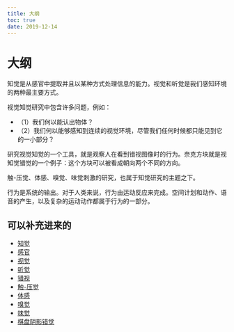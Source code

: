 ```yaml
---
title: 大纲
toc: true
date: 2019-12-14
---
```

# 大纲

知觉是从感官中提取并且以某种方式处理信息的能力。视觉和听觉是我们感知环境的两种最主要方式。

视觉知觉研究中包含许多问题，例如：

- （1）我们何以能认出物体？
- （2）我们何以能够感知到连续的视觉环境，尽管我们任何时候都只能见到它的一小部分？

研究视觉知觉的一个工具，就是观察人在看到错视图像时的行为。奈克方块就是视知觉错觉的一个例子：这个方块可以被看成朝向两个不同的方向。

触-压觉、体感、嗅觉、味觉刺激的研究，也属于知觉研究的主题之下。

行为是系统的输出。对于人类来说，行为由运动反应来完成。空间计划和动作、语音的产生，以及复杂的运动动作都属于行为的一部分。



## 可以补充进来的

- [知觉](https://zh.wikipedia.org/wiki/知觉)
- [感官](https://zh.wikipedia.org/wiki/感官)
- [视觉](https://zh.wikipedia.org/wiki/视觉)
- [听觉](https://zh.wikipedia.org/wiki/听觉)
- [错视](https://zh.wikipedia.org/wiki/错视)
- [触-压觉](https://zh.wikipedia.org/wiki/触-压觉)
- [体感](https://zh.wikipedia.org/wiki/体感)
- [嗅觉](https://zh.wikipedia.org/wiki/嗅觉)
- [味觉](https://zh.wikipedia.org/wiki/味觉)
- [棋盘阴影错觉](https://zh.wikipedia.org/wiki/棋盤陰影錯覺)
